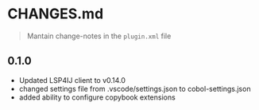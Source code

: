 # CHANGES.md

> Mantain change-notes in the `plugin.xml` file

## 0.1.0
- Updated LSP4IJ client to v0.14.0
- changed settings file from .vscode/settings.json to cobol-settings.json
- added ability to configure copybook extensions

